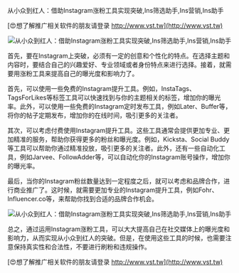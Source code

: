 从小众到红人：借助Instagram涨粉工具实现突破,Ins筛选助手,Ins营销,Ins助手

[😍想了解推广相关软件的朋友请登录 http://www.vst.tw](http://www.vst.tw)

 <center><img src="https://vst.tw/MP4/tuiguang/png/4.png" alt="从小众到红人：借助Instagram涨粉工具实现突破,Ins筛选助手,Ins营销,Ins助手"></center>

首先，要在Instagram上突破，必须有一定的创意和个性化的特点。在选择主题和内容时，要结合自己的兴趣爱好、专业领域或者身份特点来进行选择。接着，就需要用涨粉工具来提高自己的曝光度和影响力了。

首先，可以使用一些免费的Instagram提升工具。例如，InstaTags、TagsForLikes等标签工具可以快速找到与你的主题相关的标签，增加你的曝光率。此外，可以使用一些免费的Instagram定时发布工具，例如Later、Buffer等，将你的帖子定期发布，增加你的在线时间，吸引更多的关注者。

其次，可以考虑付费使用Instagram提升工具。这些工具通常会提供更加专业、更加精准的服务，帮助你获得更多的粉丝和曝光度。例如，Kicksta、Social Buddy等工具可以帮助你通过精准投放，吸引更多的关注者。此外，还有一些自动化工具，例如Jarvee、FollowAdder等，可以自动化你的Instagram账号操作，增加你的曝光率。

最后，当你的Instagram粉丝数量达到一定程度之后，就可以考虑和品牌合作，进行商业推广了。这时候，就需要更加专业的Instagram提升工具，例如Fohr、Influencer.co等，来帮助你找到合适的品牌合作机会。

 <center><img src="https://vst.tw/MP4/tuiguang/png/1.png" alt="从小众到红人：借助Instagram涨粉工具实现突破,Ins筛选助手,Ins营销,Ins助手"></center>

总之，通过运用Instagram涨粉工具，可以大大提高自己在社交媒体上的曝光度和影响力，从而实现从小众到红人的突破。但是，在使用这些工具的时候，也需要注意保持真实性和合法性，不要进行刷粉和违规操作。

[😍想了解推广相关软件的朋友请登录 http://www.vst.tw](http://www.vst.tw)



